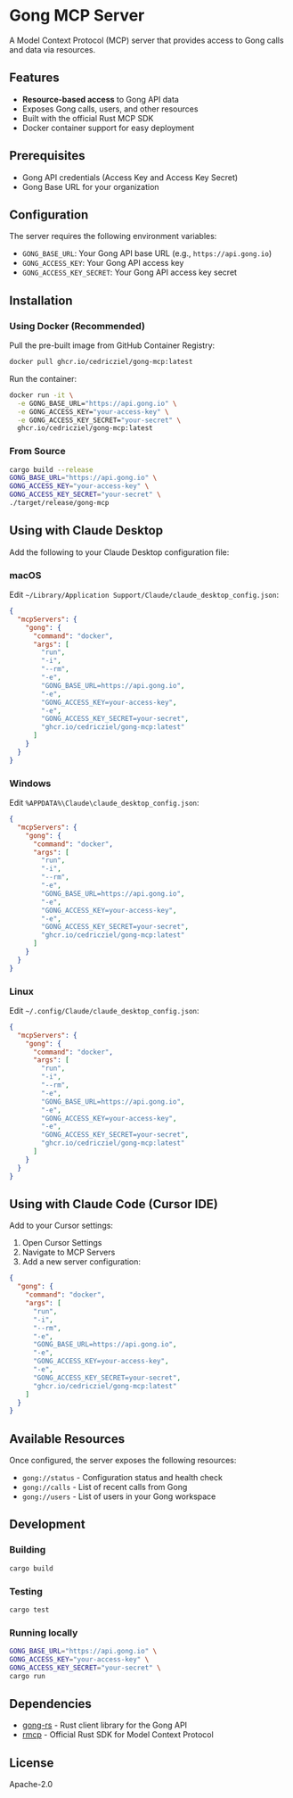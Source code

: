 # Gong MCP Server

A Model Context Protocol (MCP) server that provides access to Gong calls and data via resources.

## Features

- **Resource-based access** to Gong API data
- Exposes Gong calls, users, and other resources
- Built with the official Rust MCP SDK
- Docker container support for easy deployment

## Prerequisites

- Gong API credentials (Access Key and Access Key Secret)
- Gong Base URL for your organization

## Configuration

The server requires the following environment variables:

- `GONG_BASE_URL`: Your Gong API base URL (e.g., `https://api.gong.io`)
- `GONG_ACCESS_KEY`: Your Gong API access key
- `GONG_ACCESS_KEY_SECRET`: Your Gong API access key secret

## Installation

### Using Docker (Recommended)

Pull the pre-built image from GitHub Container Registry:

```bash
docker pull ghcr.io/cedricziel/gong-mcp:latest
```

Run the container:

```bash
docker run -it \
  -e GONG_BASE_URL="https://api.gong.io" \
  -e GONG_ACCESS_KEY="your-access-key" \
  -e GONG_ACCESS_KEY_SECRET="your-secret" \
  ghcr.io/cedricziel/gong-mcp:latest
```

### From Source

```bash
cargo build --release
GONG_BASE_URL="https://api.gong.io" \
GONG_ACCESS_KEY="your-access-key" \
GONG_ACCESS_KEY_SECRET="your-secret" \
./target/release/gong-mcp
```

## Using with Claude Desktop

Add the following to your Claude Desktop configuration file:

### macOS

Edit `~/Library/Application Support/Claude/claude_desktop_config.json`:

```json
{
  "mcpServers": {
    "gong": {
      "command": "docker",
      "args": [
        "run",
        "-i",
        "--rm",
        "-e",
        "GONG_BASE_URL=https://api.gong.io",
        "-e",
        "GONG_ACCESS_KEY=your-access-key",
        "-e",
        "GONG_ACCESS_KEY_SECRET=your-secret",
        "ghcr.io/cedricziel/gong-mcp:latest"
      ]
    }
  }
}
```

### Windows

Edit `%APPDATA%\Claude\claude_desktop_config.json`:

```json
{
  "mcpServers": {
    "gong": {
      "command": "docker",
      "args": [
        "run",
        "-i",
        "--rm",
        "-e",
        "GONG_BASE_URL=https://api.gong.io",
        "-e",
        "GONG_ACCESS_KEY=your-access-key",
        "-e",
        "GONG_ACCESS_KEY_SECRET=your-secret",
        "ghcr.io/cedricziel/gong-mcp:latest"
      ]
    }
  }
}
```

### Linux

Edit `~/.config/Claude/claude_desktop_config.json`:

```json
{
  "mcpServers": {
    "gong": {
      "command": "docker",
      "args": [
        "run",
        "-i",
        "--rm",
        "-e",
        "GONG_BASE_URL=https://api.gong.io",
        "-e",
        "GONG_ACCESS_KEY=your-access-key",
        "-e",
        "GONG_ACCESS_KEY_SECRET=your-secret",
        "ghcr.io/cedricziel/gong-mcp:latest"
      ]
    }
  }
}
```

## Using with Claude Code (Cursor IDE)

Add to your Cursor settings:

1. Open Cursor Settings
2. Navigate to MCP Servers
3. Add a new server configuration:

```json
{
  "gong": {
    "command": "docker",
    "args": [
      "run",
      "-i",
      "--rm",
      "-e",
      "GONG_BASE_URL=https://api.gong.io",
      "-e",
      "GONG_ACCESS_KEY=your-access-key",
      "-e",
      "GONG_ACCESS_KEY_SECRET=your-secret",
      "ghcr.io/cedricziel/gong-mcp:latest"
    ]
  }
}
```

## Available Resources

Once configured, the server exposes the following resources:

- `gong://status` - Configuration status and health check
- `gong://calls` - List of recent calls from Gong
- `gong://users` - List of users in your Gong workspace

## Development

### Building

```bash
cargo build
```

### Testing

```bash
cargo test
```

### Running locally

```bash
GONG_BASE_URL="https://api.gong.io" \
GONG_ACCESS_KEY="your-access-key" \
GONG_ACCESS_KEY_SECRET="your-secret" \
cargo run
```

## Dependencies

- [gong-rs](https://github.com/cedricziel/gong-rs) - Rust client library for the Gong API
- [rmcp](https://github.com/modelcontextprotocol/rust-sdk) - Official Rust SDK for Model Context Protocol

## License

Apache-2.0
